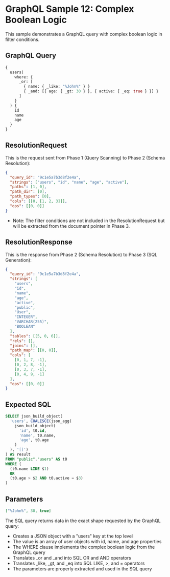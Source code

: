 # GraphQL Sample 12: Complex Boolean Logic

This sample demonstrates a GraphQL query with complex boolean logic in filter conditions.

## GraphQL Query

```graphql
{
  users(
    where: {
      _or: [
        { name: { _like: "%John%" } }
        { _and: [{ age: { _gt: 30 } }, { active: { _eq: true } }] }
      ]
    }
  ) {
    id
    name
    age
  }
}
```

## ResolutionRequest

This is the request sent from Phase 1 (Query Scanning) to Phase 2 (Schema Resolution):

```json
{
  "query_id": "9c1e5a7b3d8f2e4a",
  "strings": ["users", "id", "name", "age", "active"],
  "paths": [1, 0],
  "path_dir": [0],
  "path_types": [0],
  "cols": [[0, [1, 2, 3]]],
  "ops": [[0, 0]]
}
```

- Note: The filter conditions are not included in the ResolutionRequest but will be extracted from the document pointer in Phase 3.

## ResolutionResponse

This is the response from Phase 2 (Schema Resolution) to Phase 3 (SQL Generation):

```json
{
  "query_id": "9c1e5a7b3d8f2e4a",
  "strings": [
    "users",
    "id",
    "name",
    "age",
    "active",
    "public",
    "User",
    "INTEGER",
    "VARCHAR(255)",
    "BOOLEAN"
  ],
  "tables": [[5, 0, 6]],
  "rels": [],
  "joins": [],
  "path_map": [[0, 0]],
  "cols": [
    [0, 1, 7, -1],
    [0, 2, 8, -1],
    [0, 3, 7, -1],
    [0, 4, 9, -1]
  ],
  "ops": [[0, 0]]
}
```

## Expected SQL

```sql
SELECT json_build_object(
  'users', COALESCE(json_agg(
    json_build_object(
      'id', t0.id,
      'name', t0.name,
      'age', t0.age
    )
  ), '[]')
) AS result
FROM "public"."users" AS t0
WHERE (
  (t0.name LIKE $1)
  OR
  (t0.age > $2 AND t0.active = $3)
)
```

## Parameters

```json
["%John%", 30, true]
```

The SQL query returns data in the exact shape requested by the GraphQL query:

- Creates a JSON object with a "users" key at the top level
- The value is an array of user objects with id, name, and age properties
- The WHERE clause implements the complex boolean logic from the GraphQL query
- Translates \_or and \_and into SQL OR and AND operators
- Translates \_like, \_gt, and \_eq into SQL LIKE, >, and = operators
- The parameters are properly extracted and used in the SQL query
